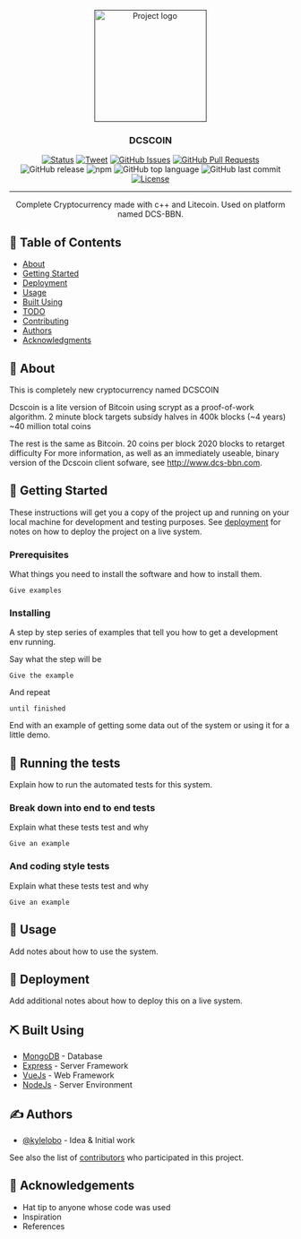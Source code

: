 <p align="center">
  <a href="" rel="noopener">
 <img width=200px height=200px src="https://i.imgur.com/6wj0hh6.jpg" alt="Project logo"></a>
</p>

<h3 align="center">DCSCOIN</h3>

<div align="center">

[![Status](https://img.shields.io/badge/status-active-success.svg)]()
[![Tweet](https://img.shields.io/twitter/url/https/shields.io.svg?style=social)](https://twitter.com/intent/tweet?text=Decentralized%20cloud%20storage%20@DhruvDoshi%20&url=https://github.com/DhruvDoshi/DCS_BBN)
[![GitHub Issues](https://img.shields.io/github/issues/DhruvDoshi/DCScoin.svg)](https://github.com/DhruvDoshi/DCScoin/issues)
[![GitHub Pull Requests](https://img.shields.io/github/issues-pr/DhruvDoshi/DCScoin.svg)](https://github.com/DhruvDoshi/DCScoin/pulls)
![GitHub release](https://img.shields.io/github/release/DhruvDoshi/DCScoin.svg?style=popout-square)
![npm](https://img.shields.io/npm/dm/gitfolio.svg?style=popout-square) 
![GitHub top language](https://img.shields.io/github/languages/top/DhruvDoshi/DCScoin.svg?style=popout-square) 
![GitHub last commit](https://img.shields.io/github/last-commit/DhruvDoshi/DCScoin.svg?style=popout-square) 
[![License](https://img.shields.io/badge/license-MIT-blue.svg)](/LICENSE)

</div>

---

<p align="center"> Complete Cryptocurrency made with c++ and Litecoin. Used on platform named DCS-BBN.
    <br> 
</p>

## 📝 Table of Contents

- [About](#about)
- [Getting Started](#getting_started)
- [Deployment](#deployment)
- [Usage](#usage)
- [Built Using](#built_using)
- [TODO](../TODO.md)
- [Contributing](../CONTRIBUTING.md)
- [Authors](#authors)
- [Acknowledgments](#acknowledgement)

## 🧐 About <a name = "about"></a>

This is completely new cryptocurrency named DCSCOIN 

Dcscoin is a lite version of Bitcoin using scrypt as a proof-of-work algorithm.
    2 minute block targets
    subsidy halves in 400k blocks (~4 years)
    ~40 million total coins

The rest is the same as Bitcoin.
20 coins per block
2020 blocks to retarget difficulty
For more information, as well as an immediately useable, binary version of the Dcscoin client sofware, see http://www.dcs-bbn.com.

## 🏁 Getting Started <a name = "getting_started"></a>

These instructions will get you a copy of the project up and running on your local machine for development and testing purposes. See [deployment](#deployment) for notes on how to deploy the project on a live system.

### Prerequisites

What things you need to install the software and how to install them.

```
Give examples
```

### Installing

A step by step series of examples that tell you how to get a development env running.

Say what the step will be

```
Give the example
```

And repeat

```
until finished
```

End with an example of getting some data out of the system or using it for a little demo.

## 🔧 Running the tests <a name = "tests"></a>

Explain how to run the automated tests for this system.

### Break down into end to end tests

Explain what these tests test and why

```
Give an example
```

### And coding style tests

Explain what these tests test and why

```
Give an example
```

## 🎈 Usage <a name="usage"></a>

Add notes about how to use the system.

## 🚀 Deployment <a name = "deployment"></a>

Add additional notes about how to deploy this on a live system.

## ⛏️ Built Using <a name = "built_using"></a>

- [MongoDB](https://www.mongodb.com/) - Database
- [Express](https://expressjs.com/) - Server Framework
- [VueJs](https://vuejs.org/) - Web Framework
- [NodeJs](https://nodejs.org/en/) - Server Environment

## ✍️ Authors <a name = "authors"></a>

- [@kylelobo](https://github.com/kylelobo) - Idea & Initial work

See also the list of [contributors](https://github.com/kylelobo/The-Documentation-Compendium/contributors) who participated in this project.

## 🎉 Acknowledgements <a name = "acknowledgement"></a>

- Hat tip to anyone whose code was used
- Inspiration
- References
